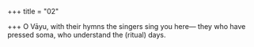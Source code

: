 +++
title = "02"

+++
O Vāyu, with their hymns the singers sing you here—
they who have pressed soma, who understand the (ritual) days.